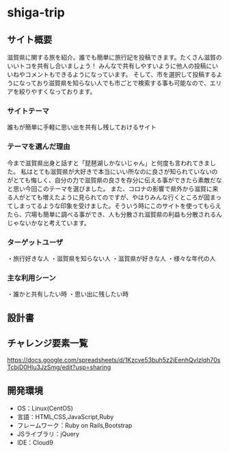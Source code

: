 
# shiga-trip

## サイト概要
滋賀県に関する旅を紹介。誰でも簡単に旅行記を投稿できます。たくさん滋賀のいいトコを共有し合いましょう！
みんなで共有しやすいように他人の投稿にいいねやコメントもできるようになっています。
そして、市を選択して投稿するようになっており滋賀県を知らない人でも市ごとで検索する事も可能なので、エリアを絞りやすくなっております。

### サイトテーマ
誰もが簡単に手軽に思い出を共有し残しておけるサイト

### テーマを選んだ理由
今まで滋賀県出身と話すと「琵琶湖しかないじゃん」と何度も言われてきました。
私はとても滋賀県が大好きで本当にいい所なのに良さが知られていないのがとても悔しく、自分の力で滋賀県の良さを存分に伝える事ができたら素敵だなと思い今回このテーマを選びました。
また、コロナの影響で県外から滋賀に来る人がとても増えたように見られてのですが、やはりみんな行くところが固まってしまってるような印象を受けました。そういう時にこのサイトを使ってもらえたら、穴場も簡単に調べる事ができ、人も分散され滋賀県の利益も分散されるんじゃないかなと考えています。


### ターゲットユーザ
・旅行好きな人
・滋賀県を知らない人
・滋賀県が好きな人
・様々な年代の人

### 主な利用シーン
・誰かと共有したい時
・思い出に残したい時

## 設計書


## チャレンジ要素一覧
<https://docs.google.com/spreadsheets/d/1Kzcve53buh5z2jEenhQvIzlqh70sTcbjD0Hlu3JzSmg/edit?usp=sharing>

## 開発環境
- OS：Linux(CentOS)
- 言語：HTML,CSS,JavaScript,Ruby
- フレームワーク：Ruby on Rails,Bootstrap
- JSライブラリ：jQuery
- IDE：Cloud9


